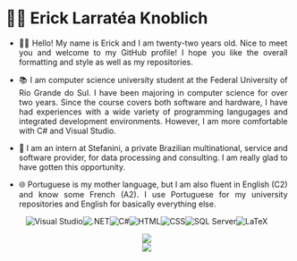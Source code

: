 # 👨‍💻 Erick Larratéa Knoblich

- <p align = "justify"> 🙋‍♂️ Hello! My name is Erick and I am twenty-two years old. Nice to meet you and welcome to my GitHub profile! I hope you like the overall formatting and style as well as my repositories.
- <p align = "justify"> 📚 I am computer science university student at the Federal University of Rio Grande do Sul. I have been majoring in computer science for over two years. Since the course covers both software and hardware, I have had experiences with a wide variety of programming langugages and integrated development environments. However, I am more comfortable with C# and Visual Studio. </p>
- <p align = "justify"> 💼 I am an intern at Stefanini, a private Brazilian multinational, service and software provider, for data processing and consulting. I am really glad to have gotten this opportunity. </p>
- <p align = "justify"> 🌐 Portuguese is my mother language, but I am also fluent in English (C2) and know some French (A2). I use Portuguese for my university repositories and English for basically everything else. </p>

<div align="center">
    
![Visual Studio](https://img.shields.io/badge/Visual_Studio-5C2D91?style=for-the-badge&logo=visual%20studio&logoColor=white)![.NET](https://img.shields.io/badge/.NET-512BD4?style=for-the-badge&logo=dotnet&logoColor=white)![C#](https://img.shields.io/badge/C%23-178600?style=for-the-badge&logo=c-sharp&logoColor=white)![HTML](https://img.shields.io/badge/HTML-e34c26?style=for-the-badge&logo=html5&logoColor=white)![CSS](https://img.shields.io/badge/CSS-563d7c?style=for-the-badge&logo=css3&logoColor=white)![SQL Server](https://img.shields.io/badge/SQL_Server-CC2927?style=for-the-badge&logo=microsoft-sql-server&logoColor=white)![LaTeX](https://img.shields.io/badge/LaTeX-3D6117?style=for-the-badge&logo=LaTeX&logoColor=white)

<img src = "https://github-readme-stats.vercel.app/api?username=Erick-0LK&show_icons=true&theme=radical" />
</br>
<img src = "https://github-readme-stats.vercel.app/api/top-langs/?username=Erick-0LK&theme=radical" />
    
</div>
